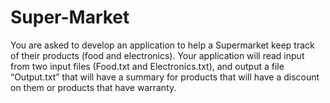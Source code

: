 # Super-Market
You are asked to develop an application to help a Supermarket keep track of their products (food and electronics). Your application will read input from two input files (Food.txt and Electronics.txt), and output a file “Output.txt” that will have a summary for products that will have a discount on them or products that have warranty. 
